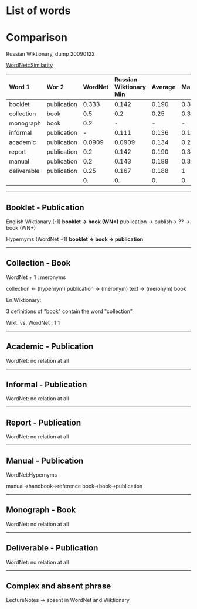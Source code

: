 # List of words #


# Comparison #

Russian Wiktionary, dump 20090122

[WordNet::Similarity](http://marimba.d.umn.edu/cgi-bin/similarity/similarity.cgi)

| **Word 1** | **Wor 2** | **WordNet**  | **Russian Wiktionary** Min | Average | Max | **Word set 1** | **Word set 2** |
|:-----------|:----------|:-------------|:---------------------------|:--------|:----|:---------------|:---------------|
| booklet    | publication | 0.333        | 0.142                      | 0.190   | 0.333 | доклад,рапорт,донесение,сообщение,рассказ | обнародование,издание,публикация |
| collection | book      | 0.5          | 0.2                        | 0.25    | 0.333 | коллекция,совокупность,набор | книга          |
| monograph  | book      | 0.2          | -                          | -       | -   | монография     | книга          |
| informal   | publication | -            | 0.111                      | 0.136   | 0.166 | неофициальный,неформальный,естественный,непринужденный,свободный | обнародование,издание,публикация |
| academic   | publication | 0.0909       | 0.0909                     | 0.134   | 0.2 | академический,педагогический,учебный,университетский,научный,учёный,теоретический | обнародование,издание,публикация |
| report     | publication | 0.2          | 0.142                      | 0.190   | 0.333 | отчет,доклад,рапорт,донесение,сообщение,рассказ | обнародование,издание,публикация |
| manual     | publication | 0.2          | 0.143                      | 0.188   | 0.333 | руководство,наставление,справочник,указатель,учебник | обнародование,издание,публикация |
| deliverable | publication | 0.25         | 0.167                      | 0.188   | 1   | сделанный, доставленный, продукт | обнародование,издание,публикация |
|            |           | 0.           | 0.                         | 0.      | 0.  |                |                |


---


## Booklet - Publication ##

English Wiktionary (-1)
**booklet -> book (WN+)** publication -> publish-> ?? -> book (WN+)


Hypernyms (WordNet +1)
**booklet -> book -> publication**


---


## Collection - Book ##

WordNet + 1 : meronyms

collection <- (hypernym) publication -> (meronym) text -> (meronym) book

En.Wiktionary:

3 definitions of "book" contain the word "collection".

Wikt. vs. WordNet : 1:1


---


## Academic - Publication ##

WordNet: no relation at all


---


## Informal - Publication ##

WordNet: no relation at all


---


## Report - Publication ##

WordNet: no relation at all


---


## Manual - Publication ##

WordNet:Hypernyms

manual->handbook->reference book->book->publication


---


## Monograph - Book ##
WordNet: no relation at all


---


## Deliverable - Publication ##
WordNet: no relation at all


---


## Complex and absent phrase ##

LectureNotes -> absent in WordNet and Wiktionary